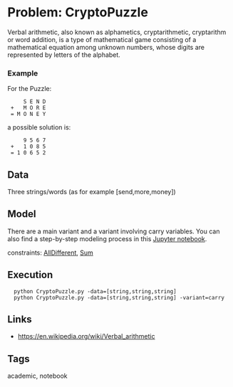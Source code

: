 # Problem: CryptoPuzzle

Verbal arithmetic, also known as alphametics, cryptarithmetic, cryptarithm or word addition, is a type of mathematical game
consisting of a mathematical equation among unknown numbers, whose digits are represented by letters of the alphabet.

### Example
  For the Puzzle:
  ```
       S E N D
   +   M O R E
   = M O N E Y
  ```
  a possible solution is:
  ```
       9 5 6 7
   +   1 0 8 5
   = 1 0 6 5 2
  ```

## Data
  Three strings/words (as for example [send,more,money])

## Model
  There are a main variant and a variant involving carry variables.
  You can also find a step-by-step modeling process in this [Jupyter notebook](https://pycsp.org/documentation/models/CSP/CryptoPuzzle/).

  constraints: [AllDifferent](https://pycsp.org/documentation/constraints/AllDifferent), [Sum](https://pycsp.org/documentation/constraints/Sum)

## Execution
```
  python CryptoPuzzle.py -data=[string,string,string]
  python CryptoPuzzle.py -data=[string,string,string] -variant=carry
```

## Links
  - https://en.wikipedia.org/wiki/Verbal_arithmetic

## Tags
  academic, notebook
